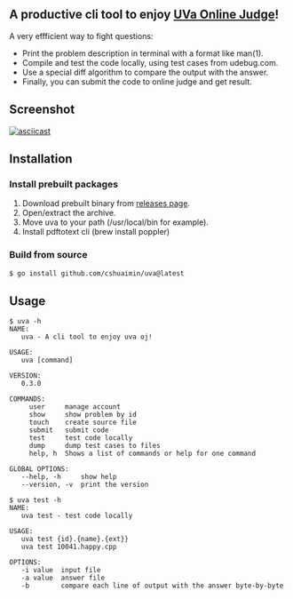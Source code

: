 ## A productive cli tool to enjoy [UVa Online Judge](https://onlinejudge.org)!

A very effficient way to fight questions:
- Print the problem description in terminal with a format like man(1).
- Compile and test the code locally, using test cases from udebug.com.
- Use a special diff algorithm to compare the output with the answer.
- Finally, you can submit the code to online judge and get result.

## Screenshot

[![asciicast](https://asciinema.org/a/hM9Qn8iS0ugrHCXrP3JkSIVSz.svg)](https://asciinema.org/a/hM9Qn8iS0ugrHCXrP3JkSIVSz)

## Installation

### Install prebuilt packages

1. Download prebuilt binary from [releases page](https://github.com/cshuaimin/uva/releases).
2. Open/extract the archive.
3. Move uva to your path (/usr/local/bin for example).
4. Install pdftotext cli (brew install poppler)

### Build from source

```sh
$ go install github.com/cshuaimin/uva@latest
```

## Usage
```console
$ uva -h
NAME:
   uva - A cli tool to enjoy uva oj!

USAGE:                                                                                                                                 
   uva [command]

VERSION:
   0.3.0

COMMANDS:
     user     manage account
     show     show problem by id
     touch    create source file
     submit   submit code
     test     test code locally
     dump     dump test cases to files
     help, h  Shows a list of commands or help for one command

GLOBAL OPTIONS:
   --help, -h     show help
   --version, -v  print the version
```

```console
$ uva test -h                      
NAME:
   uva test - test code locally

USAGE:
   uva test {id}.{name}.{ext}}
   uva test 10041.happy.cpp

OPTIONS:
   -i value  input file
   -a value  answer file
   -b        compare each line of output with the answer byte-by-byte
```
